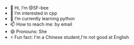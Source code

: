 - 👋 Hi, I’m @SF-bee
- 👀 I’m interested in cpp
- 🌱 I’m currently learning python
- 📫 How to reach me: by email
- 😄 Pronouns: She
- ⚡ Fun fact: I'm a Chinese student,I'm not good at English

<!---
SF-bee/SF-bee is a ✨ special ✨ repository because its `README.md` (this file) appears on your GitHub profile.
You can click the Preview link to take a look at your changes.
--->
